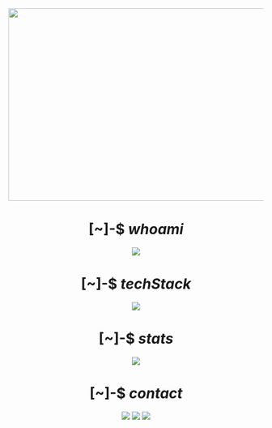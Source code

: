 <div align="center">
  <img src="https://i.imgur.com/R0ae7rE.gif?maxwidth=760&fidelity=grand" width="1842.1" height="380">
</div>

<!-- Introduction - Start -->
<div align="center">
  <h1>
    [~]-$ <b><i>whoami</i></b>
  </h1>
  <img src="https://github.abhicracker.com/whoami">
  </div>
</div>
<!-- Introduction - End -->

<!-- TechStack - Start -->
<div align="center">
  <h1>
    [~]-$ <b><i>techStack</i></b>
  </h1>
  <img src="https://github.abhicracker.com/techstack">
  </div>
</div>
<!-- TechStack - End -->

<!-- Stats - Start -->
<div align="center">
  <h1>
    [~]-$ <b><i>stats</i></b>
  </h1>
  <img src="https://github.abhicracker.com/stats">
  </div>
</div>
<!-- Stats - End -->

<!-- Contact - Start -->
<div align="center">
  <h1>
    [~]-$ <b><i>contact</i></b>
  </h1>
  <a style="text-decoration:none; color: inherit;" href="mailto:contact@abhishekkumar001.dev"><img src="https://github.abhicracker.com/email" ></a>
  <a style="text-decoration:none; color: inherit;" href="https://www.linkedin.com/in/abhishek-kumar-ac001/"><img src="https://github.abhicracker.com/linkedin" ></a>
  <a style="text-decoration:none; color: inherit;" href="https://t.me/AbhiCracker001"><img src="https://github.abhicracker.com/tg" ></a>
</div>
<!-- Contact - End -->


<!-- Contact - Start -->
<!--<div align="center">
  <h1>
    [~]-$ <b><i>contact</i></b>
  </h1>
<a href="mailto:contact@abhishekkumar001.dev">
  <img src="https://github.abhicracker.com/contact" alt="Click to see the source"></a>
  </div>
</div> -->
<!-- Contact - End -->

